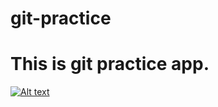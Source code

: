 # git-practice

# This is git practice app.


[![Alt text](https://img.youtube.com/vi/ZscIMEVH-qc/0.jpg)](https://www.youtube.com/watch?v=ZscIMEVH-qc)




